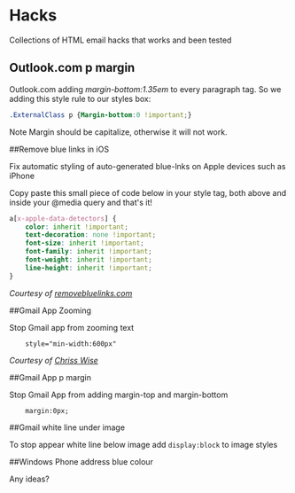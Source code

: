 Hacks
================

Collections of HTML email hacks that works and been tested

## Outlook.com p margin

Outlook.com adding *margin-bottom:1.35em* to every paragraph tag. So we adding this style rule to our styles box:

```css
.ExternalClass p {Margin-bottom:0 !important;}
```
Note
Margin should be capitalize, otherwise it will not work.

##Remove blue links in iOS

Fix automatic styling of auto-generated blue-lnks on Apple devices such as iPhone

Copy paste this small piece of code below in your style tag, both above and inside your @media query and that's it!

```css
a[x-apple-data-detectors] {
    color: inherit !important;
    text-decoration: none !important;
    font-size: inherit !important;
    font-family: inherit !important;
    font-weight: inherit !important;
    line-height: inherit !important;
}
```

*Courtesy of [removebluelinks.com](http://removebluelinks.com)*

##Gmail App Zooming

Stop Gmail app from zooming text

```
    style="min-width:600px"
```

*Courtesy of [Chriss Wise](http://chriswi.se/)*

##Gmail App p margin

Stop Gmail App from adding margin-top and margin-bottom

```
    margin:0px;
```

##Gmail white line under image

To stop appear white line below image add `display:block` to image styles

##Windows Phone address blue colour

Any ideas?


